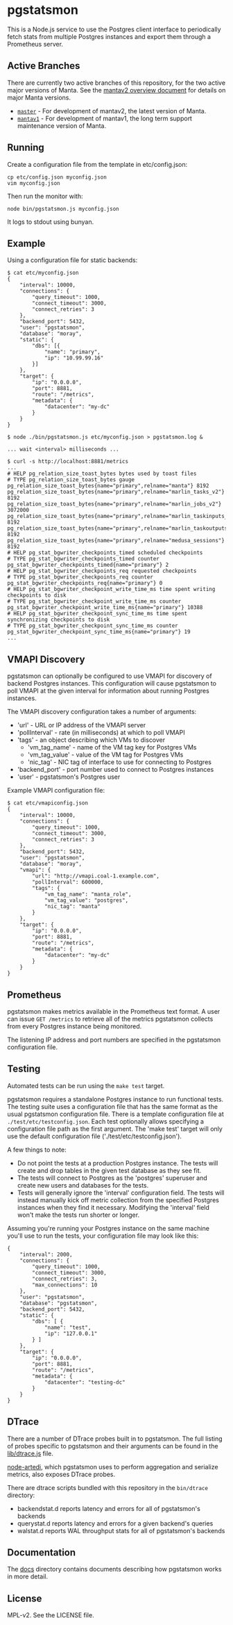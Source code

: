 # pgstatsmon

This is a Node.js service to use the Postgres client interface to
periodically fetch stats from multiple Postgres instances and export them
through a Prometheus server.

## Active Branches

There are currently two active branches of this repository, for the two
active major versions of Manta. See the [mantav2 overview
document](https://github.com/TritonDataCenter/manta/blob/master/docs/mantav2.md)
for details on major Manta versions.

- [`master`](../../tree/master/) - For development of mantav2, the latest
  version of Manta.
- [`mantav1`](../../tree/mantav1/) - For development of mantav1, the long
  term support maintenance version of Manta.

## Running

Create a configuration file from the template in etc/config.json:

    cp etc/config.json myconfig.json
    vim myconfig.json

Then run the monitor with:

    node bin/pgstatsmon.js myconfig.json

It logs to stdout using bunyan.

## Example

Using a configuration file for static backends:
```
$ cat etc/myconfig.json
{
    "interval": 10000,
    "connections": {
        "query_timeout": 1000,
        "connect_timeout": 3000,
        "connect_retries": 3
    },
    "backend_port": 5432,
    "user": "pgstatsmon",
    "database": "moray",
    "static": {
        "dbs": [{
            "name": "primary",
            "ip": "10.99.99.16"
        }]
    },
    "target": {
        "ip": "0.0.0.0",
        "port": 8881,
        "route": "/metrics",
        "metadata": {
            "datacenter": "my-dc"
        }
    }
}

$ node ./bin/pgstatsmon.js etc/myconfig.json > pgstatsmon.log &

... wait <interval> milliseconds ...

$ curl -s http://localhost:8881/metrics
...
# HELP pg_relation_size_toast_bytes bytes used by toast files
# TYPE pg_relation_size_toast_bytes gauge
pg_relation_size_toast_bytes{name="primary",relname="manta"} 8192
pg_relation_size_toast_bytes{name="primary",relname="marlin_tasks_v2"} 8192
pg_relation_size_toast_bytes{name="primary",relname="marlin_jobs_v2"} 3072000
pg_relation_size_toast_bytes{name="primary",relname="marlin_taskinputs_v2"} 8192
pg_relation_size_toast_bytes{name="primary",relname="marlin_taskoutputs_v2"} 8192
pg_relation_size_toast_bytes{name="primary",relname="medusa_sessions"} 8192
# HELP pg_stat_bgwriter_checkpoints_timed scheduled checkpoints
# TYPE pg_stat_bgwriter_checkpoints_timed counter
pg_stat_bgwriter_checkpoints_timed{name="primary"} 2
# HELP pg_stat_bgwriter_checkpoints_req requested checkpoints
# TYPE pg_stat_bgwriter_checkpoints_req counter
pg_stat_bgwriter_checkpoints_req{name="primary"} 0
# HELP pg_stat_bgwriter_checkpoint_write_time_ms time spent writing checkpoints to disk
# TYPE pg_stat_bgwriter_checkpoint_write_time_ms counter
pg_stat_bgwriter_checkpoint_write_time_ms{name="primary"} 10388
# HELP pg_stat_bgwriter_checkpoint_sync_time_ms time spent synchronizing checkpoints to disk
# TYPE pg_stat_bgwriter_checkpoint_sync_time_ms counter
pg_stat_bgwriter_checkpoint_sync_time_ms{name="primary"} 19
...
```

## VMAPI Discovery

pgstatsmon can optionally be configured to use VMAPI for discovery of backend
Postgres instances. This configuration will cause pgstatsmon to poll VMAPI at
the given interval for information about running Postgres instances.

The VMAPI discovery configuration takes a number of arguments:
* 'url' - URL or IP address of the VMAPI server
* 'pollInterval' - rate (in milliseconds) at which to poll VMAPI
* 'tags' - an object describing which VMs to discover
  * 'vm_tag_name' - name of the VM tag key for Postgres VMs
  * 'vm_tag_value' - value of the VM tag for Postgres VMs
  * 'nic_tag' - NIC tag of interface to use for connecting to Postgres
* 'backend_port' - port number used to connect to Postgres instances
* 'user' - pgstatsmon's Postgres user

Example VMAPI configuration file:
```
$ cat etc/vmapiconfig.json
{
    "interval": 10000,
    "connections": {
        "query_timeout": 1000,
        "connect_timeout": 3000,
        "connect_retries": 3
    },
    "backend_port": 5432,
    "user": "pgstatsmon",
    "database": "moray",
    "vmapi": {
        "url": "http://vmapi.coal-1.example.com",
        "pollInterval": 600000,
        "tags": {
            "vm_tag_name": "manta_role",
            "vm_tag_value": "postgres",
            "nic_tag": "manta"
        }
    },
    "target": {
        "ip": "0.0.0.0",
        "port": 8881,
        "route": "/metrics",
        "metadata": {
            "datacenter": "my-dc"
        }
    }
}
```

## Prometheus

pgstatsmon makes metrics available in the Prometheus text format.  A user can
issue `GET /metrics` to retrieve all of the metrics pgstatsmon collects from
every Postgres instance being monitored.

The listening IP address and port numbers are specified in the pgstatsmon
configuration file.

## Testing
Automated tests can be run using the `make test` target.

pgstatsmon requires a standalone Postgres instance to run functional
tests.  The testing suite uses a configuration file that has the same format as
the usual pgstatsmon configuration file.  There is a template configuration file
at `./test/etc/testconfig.json`.  Each test optionally allows specifying a
configuration file path as the first argument.  The 'make test' target will
only use the default configuration file ('./test/etc/testconfig.json').

A few things to note:
* Do not point the tests at a production Postgres instance.  The tests will
  create and drop tables in the given test database as they see fit.
* The tests will connect to Postgres as the 'postgres' superuser and create
  new users and databases for the tests.
* Tests will generally ignore the 'interval' configuration field.  The tests
  will instead manually kick off metric collection from the specified Postgres
  instances when they find it necessary.  Modifying the 'interval' field won't
  make the tests run shorter or longer.

Assuming you're running your Postgres instance on the same machine you'll use
to run the tests, your configuration file may look like this:
```
{
    "interval": 2000,
    "connections": {
        "query_timeout": 1000,
        "connect_timeout": 3000,
        "connect_retries": 3,
        "max_connections": 10
    },
    "user": "pgstatsmon",
    "database": "pgstatsmon",
    "backend_port": 5432,
    "static": {
        "dbs": [ {
            "name": "test",
            "ip": "127.0.0.1"
        } ]
    },
    "target": {
        "ip": "0.0.0.0",
        "port": 8881,
        "route": "/metrics",
        "metadata": {
            "datacenter": "testing-dc"
        }
    }
}
```

## DTrace

There are a number of DTrace probes built in to pgstatsmon.  The full
listing of probes specific to pgstatsmon and their arguments can be found in
the [lib/dtrace.js](./lib/dtrace.js) file.

[node-artedi](https://github.com/TritonDataCenter/node-artedi), which
pgstatsmon uses to perform aggregation and serialize metrics, also exposes
DTrace probes.

There are dtrace scripts bundled with this repository in the `bin/dtrace`
directory:

* backendstat.d reports latency and errors for all of pgstatsmon's backends
* querystat.d reports latency and errors for a given backend's queries
* walstat.d reports WAL throughput stats for all of pgstatsmon's backends

## Documentation

The [docs](./docs) directory contains documents describing how pgstatsmon works
in more detail.

## License
MPL-v2. See the LICENSE file.

